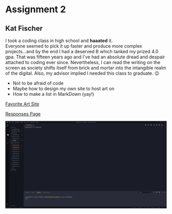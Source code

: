 
# Assignment 2
## Kat Fischer

I took a coding class in high school and **haaated** it.  
Everyone seemed to pick it up faster and produce more complex projects...and by the end I had a deserved B which tanked my prized 4.0 gpa. That was fifteen years ago and I've had an absolute dread and despair attached to coding ever since.  Nevertheless, I can read the writing on the screen as society shifts itself from brick and mortar into the intangible realm of the digital. 
Also, my advisor implied I needed this class to graduate. :wink:

- Not to be afraid of code
- Maybe how to design my own site to host art on
- How to make a list in MarkDown (yay!)


[Favorite Art Site](http://www.muddycolors.com/)


[Responses Page](./responses.txt)


![](./images/A2SS.png)
